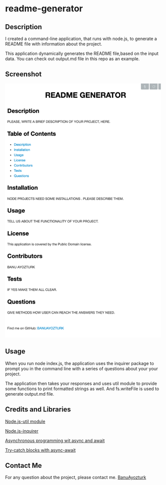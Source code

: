 # readme-generator

## Description

I created a command-line application, that runs with node.js, to generate a README file with information about the project.

This application dynamically generates the README file,based on the input data. You can check out output.md file in this repo as an example.

## Screenshot

![generated-readme-sample](./images/screenshot.png)

## Usage

When you run node index.js, the application uses the inquirer package to prompt you in the command line with a series of questions about your your project.

The application then takes your responses and uses util module to provide some functions to print formatted strings as well. And fs.writeFile is used to generate output.md file. 

## Credits and Libraries

 [Node.js-util module](https://www.w3resource.com/node.js/nodejs-utility.php)

 [Node.js-inquirer](https://www.npmjs.com/package/inquirer)

 [Asynchronous programming wit async and await](https://developer.mozilla.org/en-US/docs/Learn/JavaScript/Asynchronous/Async_await)

 [Try-catch blocks with async-await](https://stackoverflow.com/questions/40884153/try-catch-blocks-with-async-await)

 ## Contact Me
For any question about the project, please contact me.
[BanuAyozturk](mailto:bnyksl@gmail.com)





